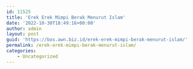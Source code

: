 ```yaml
---
id: 11525
title: 'Erek Erek Mimpi Berak Menurut Islam'
date: '2022-10-30T18:49:16+00:00'
author: admin
layout: post
guid: 'https://bos.awn.biz.id/erek-erek-mimpi-berak-menurut-islam/'
permalink: /erek-erek-mimpi-berak-menurut-islam/
categories:
    - Uncategorized
---
```


